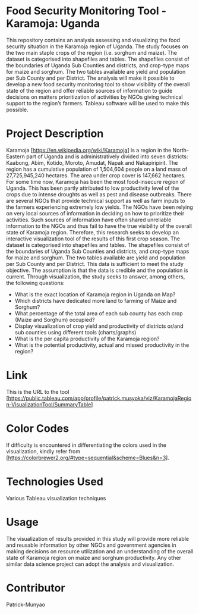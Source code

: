 # Food Security Monitoring Tool - Karamoja: Uganda
This repository contains an analysis assessing and visualizing the food security situation in the Karamoja region of Uganda. The study focuses on the two main staple crops  of the region (i.e. sorghum and maize). The dataset is categorised into shapefiles and tables. The shapefiles consist of the boundaries of Uganda Sub Counties and districts, and  crop-type maps for maize and sorghum. The two tables available are yield and population per Sub County and per District. The analysis will make it possible to develop a new food security monitoring tool to show visibility of the overall state of the region and offer reliable sources of information to guide decisions on matters prioritization of activities by NGOs giving technical support to the region’s farmers. Tableau software will be used to make this possible.  

# Project Description 
Karamoja [https://en.wikipedia.org/wiki/Karamoja] is a region in the North-Eastern part of Uganda and is administratively divided into seven districts: Kaabong, Abim, Kotido, Moroto, Amudat, Napak and Nakapiripirit. The region has a cumulative population of 1,504,604 people on a land mass of 27,725,945,240 hectares. The area under crop cover is 147,662 hectares. 
For some time now, Karamoja has been the most food-insecure region of Uganda. This has been partly attributed to low productivity level of the crops due to intense droughts as well as pest and disease outbreaks. There are several NGOs that provide technical support as well as farm inputs to the farmers experiencing extremely low yields. The NGOs have been relying on very local sources of information in deciding on how to prioritize their activities. Such sources of information have often shared unreliable information to the NGOs and thus fail to have the true visibility of the overall state of Karamoja region. Therefore, this research seeks to develop an interactive visualization tool of the results of this first crop season.
 The dataset is categorised into shapefiles and tables. The shapefiles consist of the boundaries of Uganda Sub Counties and districts, and  crop-type maps for maize and sorghum. The two tables available are yield and population per Sub County and per District. This data is sufficient to meet the study objective. The assumption is that the data is credible and the population is current. 
 Through visualization, the study seeks to answer, among others, the following questions:
- What is the exact location of Karamoja region in Uganda on Map?
- Which districts have dedicated more land to farming of Maize and Sorghum?
- What percentage of the total area of each sub county has each crop (Maize and Sorghum) occupied?
- Display visualization of crop yield and productivity of districts or/and sub counties using different tools (charts/graphs)
- What is the per capita productivity of the Karamoja region?
- What is the potential productivity, actual and missed productivity in the region?

# Link
This is the URL to the tool [https://public.tableau.com/app/profile/patrick.musyoka/viz/KaramojaRegion-VisualizationTool/SummaryTable]

# Color Codes
If difficulty is encountered in differentiating the colors used in the visualization, kindly refer from [https://colorbrewer2.org/#type=sequential&scheme=Blues&n=3]. 

#  Technologies Used
Various Tableau visualization techniques 

# Usage
The visualization of results provided in this study will provide more reliable and reusable information by other NGOs and government agencies in making decisions on resource utilization and an understanding of the overall state of Karamoja region on maize and sorghum productivity. Any other similar data science project can adopt the analysis and visualization. 

# Contributor
Patrick-Munyao
